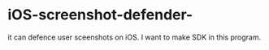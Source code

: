 # iOS-screenshot-defender-


it can defence user sceenshots on iOS.
I want to make SDK in this program.
